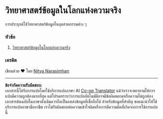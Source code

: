 <!--
CO_OP_TRANSLATOR_METADATA:
{
  "original_hash": "07faf02ff163e609edf0b0308dc5d4e6",
  "translation_date": "2025-08-26T21:49:16+00:00",
  "source_file": "6-Data-Science-In-Wild/README.md",
  "language_code": "th"
}
-->
# วิทยาศาสตร์ข้อมูลในโลกแห่งความจริง

การประยุกต์ใช้วิทยาศาสตร์ข้อมูลในอุตสาหกรรมต่าง ๆ

### หัวข้อ

1. [วิทยาศาสตร์ข้อมูลในโลกแห่งความจริง](20-Real-World-Examples/README.md)

### เครดิต

เขียนด้วย ❤️ โดย [Nitya Narasimhan](https://twitter.com/nitya)

---

**ข้อจำกัดความรับผิดชอบ**:  
เอกสารนี้ได้รับการแปลโดยใช้บริการแปลภาษา AI [Co-op Translator](https://github.com/Azure/co-op-translator) แม้ว่าเราจะพยายามให้การแปลมีความถูกต้องมากที่สุด แต่โปรดทราบว่าการแปลอัตโนมัติอาจมีข้อผิดพลาดหรือความไม่ถูกต้อง เอกสารต้นฉบับในภาษาดั้งเดิมควรถือเป็นแหล่งข้อมูลที่เชื่อถือได้ สำหรับข้อมูลที่สำคัญ ขอแนะนำให้ใช้บริการแปลภาษามืออาชีพ เราไม่รับผิดชอบต่อความเข้าใจผิดหรือการตีความผิดที่เกิดจากการใช้การแปลนี้